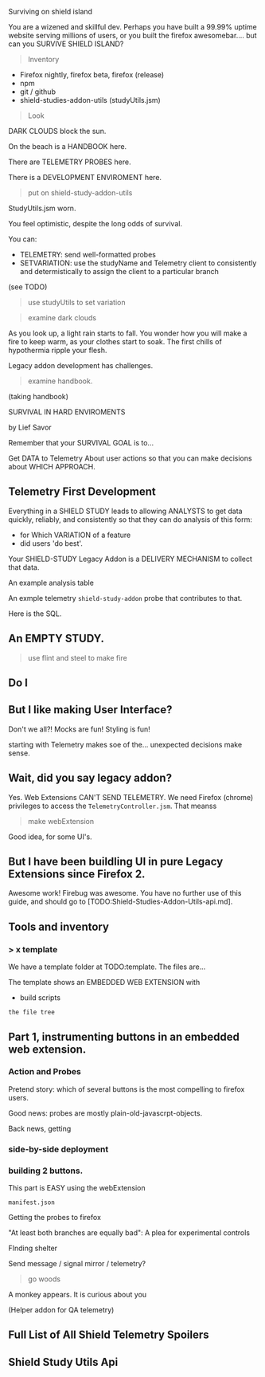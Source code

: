 Surviving on shield island

You are a wizened and skillful dev. Perhaps you have built a 99.99% uptime website serving millions of users, or you built the firefox awesomebar.... but can you SURVIVE SHIELD ISLAND?

> Inventory

* Firefox nightly, firefox beta, firefox (release)
* npm
* git / github
* shield-studies-addon-utils (studyUtils.jsm)

> Look

DARK CLOUDS block the sun.

On the beach is a HANDBOOK here.

There are TELEMETRY PROBES here.

There is a DEVELOPMENT ENVIROMENT here.

> put on shield-study-addon-utils

StudyUtils.jsm worn.

You feel optimistic, despite the long odds of survival.

You can:

* TELEMETRY: send well-formatted probes
* SETVARIATION: use the studyName and Telemetry client to consistently and determistically to assign the client to a particular branch

(see TODO)

> use studyUtils to set variation

>

> examine dark clouds

As you look up, a light rain starts to fall. You wonder how you will make a fire to keep warm, as your clothes start to soak. The first chills of hypothermia ripple your flesh.

Legacy addon development has challenges.

> examine handbook.

(taking handbook)

SURVIVAL IN HARD ENVIROMENTS

by Lief Savor

Remember that your SURVIVAL GOAL is to...

Get DATA to Telemetry
About user actions
so that you can make decisions about WHICH APPROACH.

## Telemetry First Development

Everything in a SHIELD STUDY leads to allowing ANALYSTS to get data quickly, reliably, and consistently so that they can do analysis of this form:

* for Which VARIATION of a feature
* did users 'do best'.

Your SHIELD-STUDY Legacy Addon is a DELIVERY MECHANISM to collect that data.

An example analysis table

An exmple telemetry `shield-study-addon` probe that contributes to that.

Here is the SQL.

## An EMPTY STUDY.

> use flint and steel to make fire

## Do I

## But I like making User Interface?

Don't we all?! Mocks are fun! Styling is fun!

starting with Telemetry makes soe of the... unexpected decisions make sense.

## Wait, did you say legacy addon?

Yes. Web Extensions CAN'T SEND TELEMETRY. We need Firefox (chrome) privileges to access the `TelemetryController.jsm`. That meanss

> make webExtension

Good idea, for some UI's.

## But I have been buildling UI in pure Legacy Extensions since Firefox 2.

Awesome work! Firebug was awesome. You have no further use of this guide, and should go to [TODO:Shield-Studies-Addon-Utils-api.md].

## Tools and inventory

### > x template

We have a template folder at TODO:template. The files are...

The template shows an EMBEDDED WEB EXTENSION with

* build scripts

```
the file tree
```

## Part 1, instrumenting buttons in an embedded web extension.

### Action and Probes

Pretend story: which of several buttons is the most compelling to firefox users.

Good news: probes are mostly plain-old-javascrpt-objects.

Back news, getting

### side-by-side deployment

### building 2 buttons.

This part is EASY using the webExtension

`manifest.json`

Getting the probes to firefox

"At least both branches are equally bad": A plea for experimental controls

FInding shelter

Send message / signal mirror / telemetry?

> go woods

A monkey appears. It is curious about you

(Helper addon for QA telemetry)

## Full List of All Shield Telemetry Spoilers

## Shield Study Utils Api
